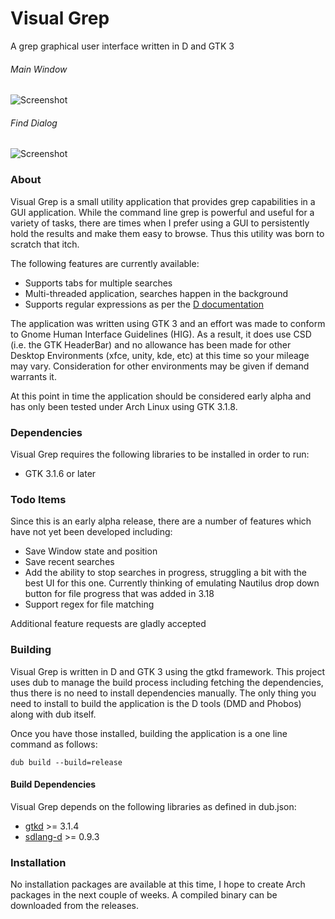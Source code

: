 # Visual Grep
A grep graphical user interface written in D and GTK 3

###### Main Window
![Screenshot](http://www.gexperts.com/img/vgrep/main.png)

###### Find Dialog
![Screenshot](http://www.gexperts.com/img/vgrep/options.png)

### About

Visual Grep is a small utility application that provides grep capabilities in a GUI application. While the command line grep is powerful and useful for a variety of tasks, there are times when I prefer using a GUI to persistently hold the results and make them easy to browse. Thus this utility was born to scratch that itch.

The following features are currently available:

* Supports tabs for multiple searches
* Multi-threaded application, searches happen in the background
* Supports regular expressions as per the [D documentation](http://dlang.org/phobos/std_regex.html)

The application was written using GTK 3 and an effort was made to conform to Gnome Human Interface Guidelines (HIG). As a result, it does use CSD (i.e. the GTK HeaderBar) and no allowance has been made for other Desktop Environments (xfce, unity, kde, etc) at this time so your mileage may vary. Consideration for other environments may be given if demand warrants it.

At this point in time the application should be considered early alpha and has only been tested under Arch Linux using GTK 3.1.8.

### Dependencies

Visual Grep requires the following libraries to be installed in order to run:
* GTK 3.1.6 or later

### Todo Items

Since this is an early alpha release, there are a number of features which have not yet been developed including:

* Save Window state and position
* Save recent searches
* Add the ability to stop searches in progress, struggling a bit with the best UI for this one. Currently thinking of emulating Nautilus drop down button for file progress that was added in 3.18
* Support regex for file matching

Additional feature requests are gladly accepted

### Building

Visual Grep is written in D and GTK 3 using the gtkd framework. This project uses dub to manage the build process including fetching the dependencies, thus there is no need to install dependencies manually. The only thing you need to install to build the application is the D tools (DMD and Phobos) along with dub itself.

Once you have those installed, building the application is a one line command as follows:

```
dub build --build=release
```
#### Build Dependencies

Visual Grep depends on the following libraries as defined in dub.json:
* [gtkd](http://gtkd.org/) >= 3.1.4
* [sdlang-d](https://github.com/Abscissa/SDLang-D/blob/master/HOWTO.md) >= 0.9.3

### Installation

No installation packages are available at this time, I hope to create Arch packages in the next couple of weeks. A compiled binary can be downloaded from the releases.
